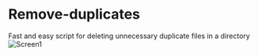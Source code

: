 # Remove-duplicates
Fast and easy script for deleting unnecessary duplicate files in a directory<br>
![Screen1](https://i.imgur.com/VmKuvmD.jpg)
